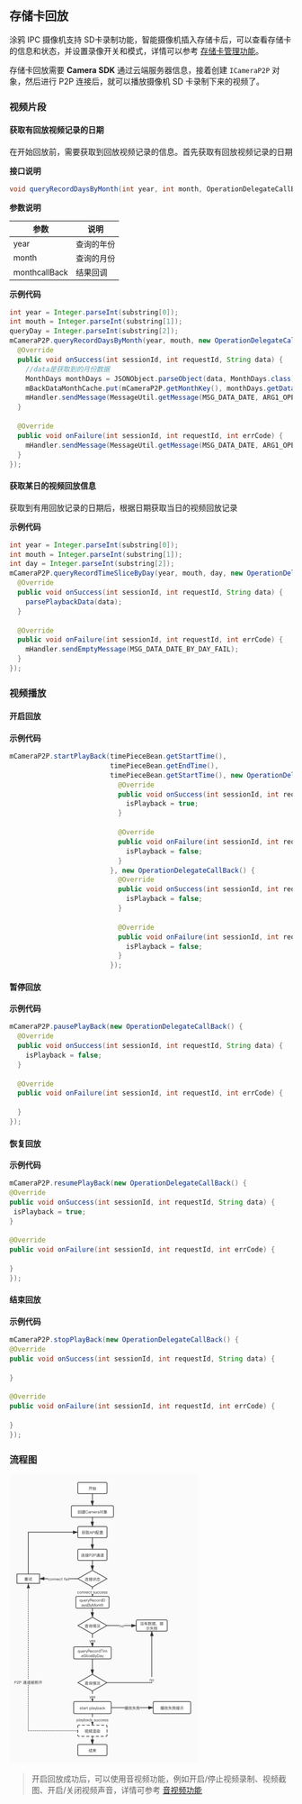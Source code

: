 ## 存储卡回放

涂鸦 IPC 摄像机支持 SD卡录制功能，智能摄像机插入存储卡后，可以查看存储卡的信息和状态，并设置录像开关和模式，详情可以参考 [存储卡管理功能](./sd_card.md)。

存储卡回放需要 **Camera SDK** 通过云端服务器信息，接着创建 `ICameraP2P` 对象，然后进行 P2P 连接后，就可以播放摄像机 SD 卡录制下来的视频了。

### 视频片段

#### 获取有回放视频记录的日期

在开始回放前，需要获取到回放视频记录的信息。首先获取有回放视频记录的日期

**接口说明**

```java
void queryRecordDaysByMonth(int year, int month, OperationDelegateCallBack callBack);
```

**参数说明**


|      参数      |   说明    |
| -------------- | --------- |
| year           | 查询的年份 |
| month          | 查询的月份 |
| monthcallBack | 结果回调   |

**示例代码**

```java
int year = Integer.parseInt(substring[0]);
int mouth = Integer.parseInt(substring[1]);
queryDay = Integer.parseInt(substring[2]);
mCameraP2P.queryRecordDaysByMonth(year, mouth, new OperationDelegateCallBack() {
  @Override
  public void onSuccess(int sessionId, int requestId, String data) {
    //data是获取到的月份数据
    MonthDays monthDays = JSONObject.parseObject(data, MonthDays.class);
    mBackDataMonthCache.put(mCameraP2P.getMonthKey(), monthDays.getDataDays());
    mHandler.sendMessage(MessageUtil.getMessage(MSG_DATA_DATE, ARG1_OPERATE_SUCCESS, data));
  }

  @Override
  public void onFailure(int sessionId, int requestId, int errCode) {
    mHandler.sendMessage(MessageUtil.getMessage(MSG_DATA_DATE, ARG1_OPERATE_FAIL));
  }
}); 
```

#### 获取某日的视频回放信息

获取到有用回放记录的日期后，根据日期获取当日的视频回放记录

**示例代码**

```java
int year = Integer.parseInt(substring[0]);
int mouth = Integer.parseInt(substring[1]);
int day = Integer.parseInt(substring[2]);
mCameraP2P.queryRecordTimeSliceByDay(year, mouth, day, new OperationDelegateCallBack() {
  @Override
  public void onSuccess(int sessionId, int requestId, String data) {					//data是获取到的日期时间片段数据
    parsePlaybackData(data);
  }

  @Override
  public void onFailure(int sessionId, int requestId, int errCode) {
    mHandler.sendEmptyMessage(MSG_DATA_DATE_BY_DAY_FAIL);
  }
});
```



### 视频播放

#### 开启回放

**示例代码**

```java
mCameraP2P.startPlayBack(timePieceBean.getStartTime(),
                         timePieceBean.getEndTime(),
                         timePieceBean.getStartTime(), new OperationDelegateCallBack() {
                           @Override
                           public void onSuccess(int sessionId, int requestId, String data){
                             isPlayback = true;
                           }

                           @Override
                           public void onFailure(int sessionId, int requestId, int errCode){
                             isPlayback = false;
                           }
                         }, new OperationDelegateCallBack() {
                           @Override
                           public void onSuccess(int sessionId, int requestId, String data){
                             isPlayback = false;
                           }

                           @Override
                           public void onFailure(int sessionId, int requestId, int errCode){
                             isPlayback = false;
                           }
                         });
```

#### 暂停回放

**示例代码**

```java
mCameraP2P.pausePlayBack(new OperationDelegateCallBack() {
  @Override
  public void onSuccess(int sessionId, int requestId, String data) {
    isPlayback = false;
  }

  @Override
  public void onFailure(int sessionId, int requestId, int errCode) {

  }
});
```

#### 恢复回放

**示例代码**

   ```java
mCameraP2P.resumePlayBack(new OperationDelegateCallBack() {
  @Override
  public void onSuccess(int sessionId, int requestId, String data) {
    isPlayback = true;
  }

  @Override
  public void onFailure(int sessionId, int requestId, int errCode) {

  }
});
   ```

 

#### 结束回放

**示例代码**

   ```java
mCameraP2P.stopPlayBack(new OperationDelegateCallBack() {
  @Override
  public void onSuccess(int sessionId, int requestId, String data) {

  }

  @Override
  public void onFailure(int sessionId, int requestId, int errCode) {

  }
});
   ```

### 流程图

<img src="./images/playback_process.jpg" style="zoom:50%;" />


> 开启回放成功后，可以使用音视频功能，例如开启/停止视频录制、视频截图、开启/关闭视频声音，详情可参考 [音视频功能](./av_function.md)

